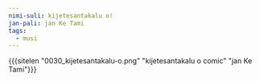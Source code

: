 ```yaml
---
nimi-suli: kijetesantakalu o!
jan-pali: jan Ke Tami
tags:
  - musi
---
```

{{{sitelen "0030_kijetesantakalu-o.png" "kijetesantakalu o comic" "jan Ke Tami"}}}